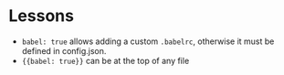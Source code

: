 # Lessons
- `babel: true` allows adding a custom `.babelrc`, otherwise it must be defined in config.json.
- `{{babel: true}}` can be at the top of any file

